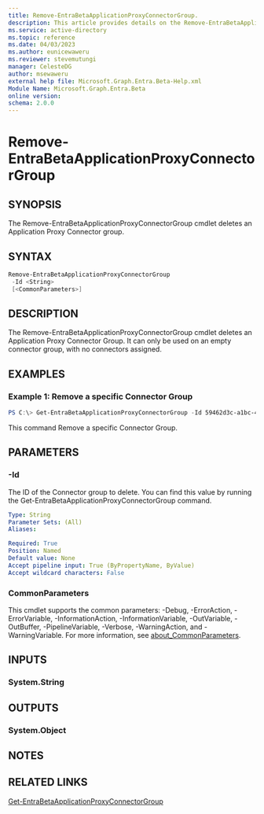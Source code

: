 ```yaml
---
title: Remove-EntraBetaApplicationProxyConnectorGroup.
description: This article provides details on the Remove-EntraBetaApplicationProxyConnectorGroup command.
ms.service: active-directory
ms.topic: reference
ms.date: 04/03/2023
ms.author: eunicewaweru
ms.reviewer: stevemutungi
manager: CelesteDG
author: msewaweru
external help file: Microsoft.Graph.Entra.Beta-Help.xml
Module Name: Microsoft.Graph.Entra.Beta
online version:
schema: 2.0.0
---
```


# Remove-EntraBetaApplicationProxyConnectorGroup

## SYNOPSIS
The Remove-EntraBetaApplicationProxyConnectorGroup cmdlet deletes an Application Proxy Connector group.

## SYNTAX

```powershell
Remove-EntraBetaApplicationProxyConnectorGroup 
 -Id <String> 
 [<CommonParameters>]
```

## DESCRIPTION
The Remove-EntraBetaApplicationProxyConnectorGroup cmdlet deletes an Application Proxy Connector Group.
It can only be used on an empty connector group, with no connectors assigned.

## EXAMPLES

### Example 1: Remove a specific Connector Group
```powershell
PS C:\> Get-EntraBetaApplicationProxyConnectorGroup -Id 59462d3c-a1bc-40a0-9bed-be799357ebce
```
This command Remove a specific Connector Group.

## PARAMETERS

### -Id
The ID of the Connector group to delete.
You can find this value by running the Get-EntraBetaApplicationProxyConnectorGroup command.

```yaml
Type: String
Parameter Sets: (All)
Aliases:

Required: True
Position: Named
Default value: None
Accept pipeline input: True (ByPropertyName, ByValue)
Accept wildcard characters: False
```

### CommonParameters
This cmdlet supports the common parameters: -Debug, -ErrorAction, -ErrorVariable, -InformationAction, -InformationVariable, -OutVariable, -OutBuffer, -PipelineVariable, -Verbose, -WarningAction, and -WarningVariable. For more information, see [about_CommonParameters](http://go.microsoft.com/fwlink/?LinkID=113216).

## INPUTS

### System.String
## OUTPUTS

### System.Object
## NOTES

## RELATED LINKS
[Get-EntraBetaApplicationProxyConnectorGroup](Get-EntraBetaApplicationProxyConnectorGroup.md)